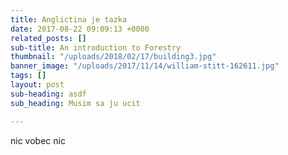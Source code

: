 ```yaml
---
title: Anglictina je tazka
date: 2017-08-22 09:09:13 +0000
related_posts: []
sub-title: An introduction to Forestry
thumbnail: "/uploads/2018/02/17/building3.jpg"
banner_image: "/uploads/2017/11/14/william-stitt-162611.jpg"
tags: []
layout: post
sub-heading: asdf
sub_heading: Musim sa ju ucit

---
```

nic vobec nic